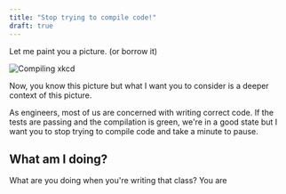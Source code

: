 ```yaml
---
title: "Stop trying to compile code!"
draft: true
---
```


<!-- more -->
Let me paint you a picture. (or borrow it)

![Compiling xkcd](https://imgs.xkcd.com/comics/compiling.png)

Now, you know this picture but what I want you to consider is a deeper context of this picture.

As engineers, most of us are concerned with writing correct code. If the tests are passing and the compilation is green, we're in a good state but I want you to stop trying to compile code and take a minute to pause.

## What am I doing?

What are you doing when you're writing that class?
You are

